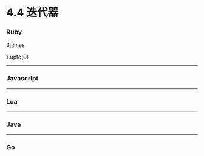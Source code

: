# 4.4 迭代器


### Ruby


3.times

1.upto(9)


---

### Javascript

---

### Lua

---

### Java

---

### Go

